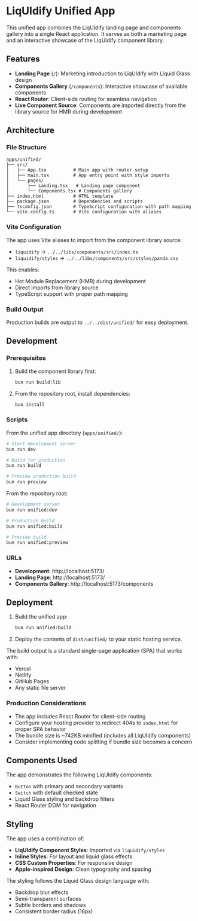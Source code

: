 # LiqUIdify Unified App

This unified app combines the LiqUIdify landing page and components gallery into a single React application. It serves as both a marketing page and an interactive showcase of the LiqUIdify component library.

## Features

- **Landing Page** (`/`): Marketing introduction to LiqUIdify with Liquid Glass design
- **Components Gallery** (`/components`): Interactive showcase of available components
- **React Router**: Client-side routing for seamless navigation
- **Live Component Source**: Components are imported directly from the library source for HMR during development

## Architecture

### File Structure

```
apps/unified/
├── src/
│   ├── App.tsx          # Main app with router setup
│   ├── main.tsx         # App entry point with style imports
│   └── pages/
│       ├── Landing.tsx   # Landing page component
│       └── Components.tsx # Components gallery
├── index.html           # HTML template
├── package.json         # Dependencies and scripts
├── tsconfig.json        # TypeScript configuration with path mapping
└── vite.config.ts       # Vite configuration with aliases
```

### Vite Configuration

The app uses Vite aliases to import from the component library source:

- `liquidify` → `../../libs/components/src/index.ts`
- `liquidify/styles` → `../../libs/components/src/styles/panda.css`

This enables:
- Hot Module Replacement (HMR) during development
- Direct imports from library source
- TypeScript support with proper path mapping

### Build Output

Production builds are output to `../../dist/unified/` for easy deployment.

## Development

### Prerequisites

1. Build the component library first:
   ```bash
   bun run build:lib
   ```

2. From the repository root, install dependencies:
   ```bash
   bun install
   ```

### Scripts

From the unified app directory (`apps/unified/`):

```bash
# Start development server
bun run dev

# Build for production
bun run build

# Preview production build
bun run preview
```

From the repository root:

```bash
# Development server
bun run unified:dev

# Production build
bun run unified:build

# Preview build
bun run unified:preview
```

### URLs

- **Development**: http://localhost:5173/
- **Landing Page**: http://localhost:5173/
- **Components Gallery**: http://localhost:5173/components

## Deployment

1. Build the unified app:
   ```bash
   bun run unified:build
   ```

2. Deploy the contents of `dist/unified/` to your static hosting service.

The build output is a standard single-page application (SPA) that works with:
- Vercel
- Netlify 
- GitHub Pages
- Any static file server

### Production Considerations

- The app includes React Router for client-side routing
- Configure your hosting provider to redirect 404s to `index.html` for proper SPA behavior
- The bundle size is ~742KB minified (includes all LiqUIdify components)
- Consider implementing code splitting if bundle size becomes a concern

## Components Used

The app demonstrates the following LiqUIdify components:

- `Button` with primary and secondary variants
- `Switch` with default checked state
- Liquid Glass styling and backdrop filters
- React Router DOM for navigation

## Styling

The app uses a combination of:

- **LiqUIdify Component Styles**: Imported via `liquidify/styles`
- **Inline Styles**: For layout and liquid glass effects
- **CSS Custom Properties**: For responsive design
- **Apple-inspired Design**: Clean typography and spacing

The styling follows the Liquid Glass design language with:
- Backdrop blur effects
- Semi-transparent surfaces
- Subtle borders and shadows
- Consistent border radius (16px)
